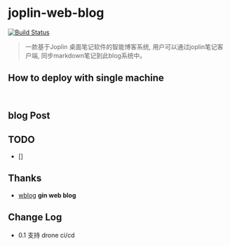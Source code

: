 # joplin-web-blog

[![Build Status](http://www.double1996.com:8001/api/badges/Double1996/joplin-web-blog/status.svg?ref=refs/heads/master)](http://www.double1996.com:8001/Double1996/joplin-web-blog)
> 一款基于Joplin 桌面笔记软件的智能博客系统, 用户可以通过joplin笔记客户端, 同步markdown笔记到此blog系统中。

## How to deploy with single machine

```shell
    

```

## blog Post


## TODO
- [] 

## Thanks

- [wblog](http://67.216.221.42/)  **gin web blog**

## Change Log

- 0.1 支持 drone ci/cd 

